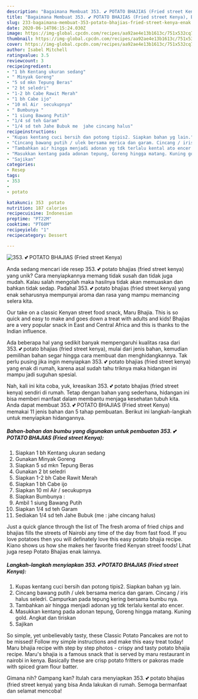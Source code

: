 ```yaml
---
description: "Bagaimana Membuat 353. 💕 POTATO BHAJIAS (Fried street Kenya), Enak"
title: "Bagaimana Membuat 353. 💕 POTATO BHAJIAS (Fried street Kenya), Enak"
slug: 233-bagaimana-membuat-353-potato-bhajias-fried-street-kenya-enak
date: 2020-06-14T06:15:24.030Z
image: https://img-global.cpcdn.com/recipes/aa92ae4e13b1613c/751x532cq70/353-💕-potato-bhajias-fried-street-kenya-foto-resep-utama.jpg
thumbnail: https://img-global.cpcdn.com/recipes/aa92ae4e13b1613c/751x532cq70/353-💕-potato-bhajias-fried-street-kenya-foto-resep-utama.jpg
cover: https://img-global.cpcdn.com/recipes/aa92ae4e13b1613c/751x532cq70/353-💕-potato-bhajias-fried-street-kenya-foto-resep-utama.jpg
author: Isabel Mitchell
ratingvalue: 3.5
reviewcount: 3
recipeingredient:
- "1 bh Kentang ukuran sedang"
- " Minyak Goreng"
- "5 sd mkn Tepung Beras"
- "2 bt seledri"
- "1-2 bh Cabe Rawit Merah"
- "1 bh Cabe ijo"
- "10 ml Air  secukupnya"
- " Bumbunya "
- "1 siung Bawang Putih"
- "1/4 sd teh Garam"
- "1/4 sd teh Jahe Bubuk me  jahe cincang halus"
recipeinstructions:
- "Kupas kentang cuci bersih dan potong tipis2. Siapkan bahan yg lain."
- "Cincang bawang putih / ulek bersama merica dan garam. Cincang / iris halus seledri. Campurkan pada tepung kering bersama bumbu nya."
- "Tambahkan air hingga menjadi adonan yg tdk terlalu kental ato encer."
- "Masukkan kentang pada adonan tepung, Goreng hingga matang. Kuning gold. Angkat dan tiriskan"
- "Sajikan"
categories:
- Resep
tags:
- 353
- 
- potato

katakunci: 353  potato 
nutrition: 187 calories
recipecuisine: Indonesian
preptime: "PT22M"
cooktime: "PT60M"
recipeyield: "1"
recipecategory: Dessert

---
```



![353. 💕 POTATO BHAJIAS (Fried street Kenya)](https://img-global.cpcdn.com/recipes/aa92ae4e13b1613c/751x532cq70/353-💕-potato-bhajias-fried-street-kenya-foto-resep-utama.jpg)

Anda sedang mencari ide resep 353. 💕 potato bhajias (fried street kenya) yang unik? Cara menyiapkannya memang tidak susah dan tidak juga mudah. Kalau salah mengolah maka hasilnya tidak akan memuaskan dan bahkan tidak sedap. Padahal 353. 💕 potato bhajias (fried street kenya) yang enak seharusnya mempunyai aroma dan rasa yang mampu memancing selera kita.

Our take on a classic Kenyan street food snack, Maru Bhajia. This is so quick and easy to make and goes down a treat with adults and kids! Bhajias are a very popular snack in East and Central Africa and this is thanks to the Indian influence.

Ada beberapa hal yang sedikit banyak mempengaruhi kualitas rasa dari 353. 💕 potato bhajias (fried street kenya), mulai dari jenis bahan, kemudian pemilihan bahan segar hingga cara membuat dan menghidangkannya. Tak perlu pusing jika ingin menyiapkan 353. 💕 potato bhajias (fried street kenya) yang enak di rumah, karena asal sudah tahu triknya maka hidangan ini mampu jadi suguhan spesial.


Nah, kali ini kita coba, yuk, kreasikan 353. 💕 potato bhajias (fried street kenya) sendiri di rumah. Tetap dengan bahan yang sederhana, hidangan ini bisa memberi manfaat dalam membantu menjaga kesehatan tubuh kita. Anda dapat membuat 353. 💕 POTATO BHAJIAS (Fried street Kenya) memakai 11 jenis bahan dan 5 tahap pembuatan. Berikut ini langkah-langkah untuk menyiapkan hidangannya.

<!--inarticleads1-->

##### Bahan-bahan dan bumbu yang digunakan untuk pembuatan 353. 💕 POTATO BHAJIAS (Fried street Kenya):

1. Siapkan 1 bh Kentang ukuran sedang
1. Gunakan  Minyak Goreng
1. Siapkan 5 sd mkn Tepung Beras
1. Gunakan 2 bt seledri
1. Siapkan 1-2 bh Cabe Rawit Merah
1. Siapkan 1 bh Cabe ijo
1. Siapkan 10 ml Air / secukupnya
1. Siapkan  Bumbunya :
1. Ambil 1 siung Bawang Putih
1. Siapkan 1/4 sd teh Garam
1. Sediakan 1/4 sd teh Jahe Bubuk (me : jahe cincang halus)


Just a quick glance through the list of The fresh aroma of fried chips and bhajias fills the streets of Nairobi any time of the day from fast food. If you love potatoes then you will definately love this easy potato bhajia recipe. Kiano shows us how she makes her favorite fried Kenyan street foods! Lihat juga resep Potato Bhajias enak lainnya. 

<!--inarticleads2-->

##### Langkah-langkah menyiapkan 353. 💕 POTATO BHAJIAS (Fried street Kenya):

1. Kupas kentang cuci bersih dan potong tipis2. Siapkan bahan yg lain.
1. Cincang bawang putih / ulek bersama merica dan garam. Cincang / iris halus seledri. Campurkan pada tepung kering bersama bumbu nya.
1. Tambahkan air hingga menjadi adonan yg tdk terlalu kental ato encer.
1. Masukkan kentang pada adonan tepung, Goreng hingga matang. Kuning gold. Angkat dan tiriskan
1. Sajikan


So simple, yet unbelievably tasty, these Classic Potato Pancakes are not to be missed! Follow my simple instructions and make this easy treat today! Maru bhajia recipe with step by step photos - crispy and tasty potato bhajia recipe. Maru&#39;s bhajia is a famous snack that is served by maru restaurant in nairobi in kenya. Basically these are crisp potato fritters or pakoras made with spiced gram flour batter. 

Gimana nih? Gampang kan? Itulah cara menyiapkan 353. 💕 potato bhajias (fried street kenya) yang bisa Anda lakukan di rumah. Semoga bermanfaat dan selamat mencoba!

